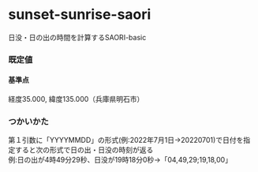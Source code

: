 # sunset-sunrise-saori
日没・日の出の時間を計算するSAORI-basic

### 既定値
#### 基準点
経度35.000, 緯度135.000（兵庫県明石市）

### つかいかた
第１引数に「YYYYMMDD」の形式(例:2022年7月1日→20220701)で日付を指定すると次の形式で日の出・日没の時刻が返る  
例:日の出が4時49分29秒、日没が19時18分0秒→「04,49,29;19,18,00」
